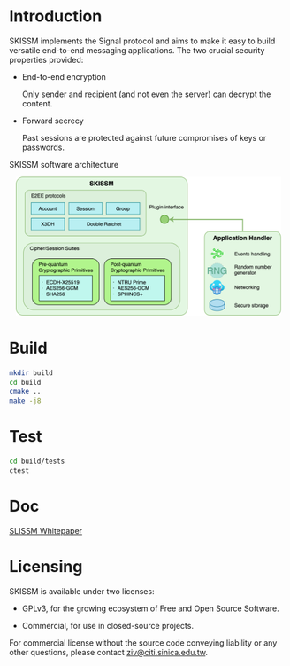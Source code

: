 # Introduction

SKISSM implements the Signal protocol and aims to make it easy to build versatile end-to-end messaging applications. The two crucial security properties provided:

 - End-to-end encryption

   Only sender and recipient (and not even the server) can decrypt the content.

 - Forward secrecy

   Past sessions are protected against future compromises of keys or passwords.

SKISSM software architecture

<p align="center">
  <img src="doc/skissm-software-architecture.png" width="480" />
</p>

# Build

``` bash
mkdir build
cd build
cmake ..
make -j8
```

# Test

``` bash
cd build/tests
ctest
```

# Doc

[SLISSM Whitepaper](doc/skissm-whitepaper-v1.2.1.pdf)

# Licensing

SKISSM is available under two licenses:

 - GPLv3, for the growing ecosystem of Free and Open Source Software.

 - Commercial, for use in closed-source projects.

For commercial license without the source code conveying liability or any other questions,
please contact <ziv@citi.sinica.edu.tw>.